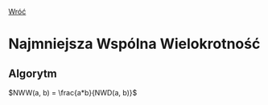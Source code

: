 [Wróć](../../../../../..)

# **N**ajmniejsza **W**spólna **W**ielokrotność

## Algorytm

$NWW(a, b) = \frac{a*b}{NWD(a, b)}$